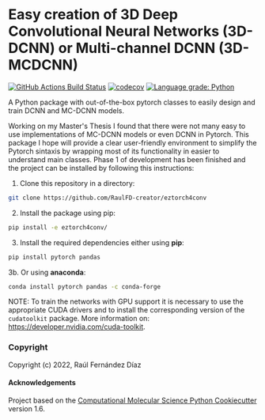 Easy creation of 3D Deep Convolutional Neural Networks (3D-DCNN) or Multi-channel DCNN (3D-MCDCNN)
==============================
[//]: # (Badges)
[![GitHub Actions Build Status](https://github.com/RaulFD-creator/eztorch4conv/workflows/CI/badge.svg)](https://github.com/RaulFD-creator/eztorch4conv/actions?query=workflow%3ACI)
[![codecov](https://codecov.io/gh/RaulFD-creator/eztorch4conv/branch/main/graph/badge.svg?token=U6t3PP1uZX)](https://codecov.io/gh/RaulFD-creator/eztorch4conv)
[![Language grade: Python](https://img.shields.io/lgtm/grade/python/g/RaulFD-creator/eztorch4conv.svg?logo=lgtm&logoWidth=18)](https://lgtm.com/projects/g/RaulFD-creator/eztorch4conv/context:python)


A Python package with out-of-the-box pytorch classes to easily design and train DCNN and MC-DCNN models. 

Working on my Master's Thesis I found that there were not many easy to use implementations of MC-DCNN models or even DCNN in Pytorch. This package I hope will provide a clear user-friendly environment to simplify the Pytorch sintaxis by wrapping most of its functionality in easier to understand main classes. Phase 1 of development has been finished and the project can be installed by following this instructions:

1. Clone this repository in a directory:


```bash
git clone https://github.com/RaulFD-creator/eztorch4conv
```

2. Install the package using pip:


```bash
pip install -e eztorch4conv/
```

3. Install the required dependencies either using **pip**:


```bash
pip install pytorch pandas
```

3b. Or using **anaconda**:


```bash
conda install pytorch pandas -c conda-forge
```

NOTE: To train the networks with GPU support it is necessary to use the appropriate CUDA drivers and to install the corresponding version of the `cudatoolkit` package. More information on: https://developer.nvidia.com/cuda-toolkit.


### Copyright

Copyright (c) 2022, Raúl Fernández Díaz


#### Acknowledgements
 
Project based on the 
[Computational Molecular Science Python Cookiecutter](https://github.com/molssi/cookiecutter-cms) version 1.6.
